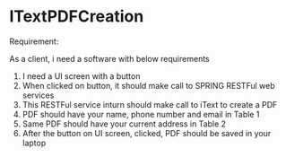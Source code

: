 # ITextPDFCreation


Requirement:

As a client, i need a software with below requirements

1. I need a UI screen with a button 
2. When clicked on button, it should make call to SPRING RESTFul web services
3. This RESTFul service inturn should make call to iText to create a PDF
4. PDF should have your name, phone number and email in Table 1
5. Same PDF should have your current address in Table 2
6. After the button on UI screen, clicked, PDF should be saved in your laptop
